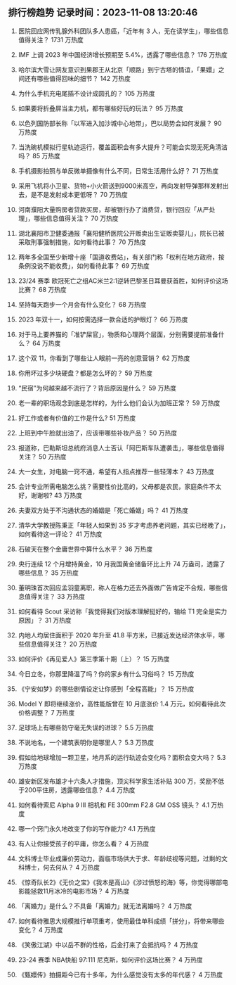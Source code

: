 
## 排行榜趋势 记录时间：2023-11-08 13:20:46
  
  1. 医院回应网传乳腺外科团队多人患癌，「近年有 3 人，无在读学生」，哪些信息值得关注？ 1731 万热度
    
  2. IMF 上调 2023 年中国经济增长预期至 5.4%，透露了哪些信息？ 176 万热度
    
  3. 哈尔滨大雪让网友意识到果郡王从北京「顺路」到宁古塔的情谊，「果嬛」之间还有哪些值得回味的细节？ 142 万热度
    
  4. 为什么手机充电尾插不设计成圆孔的？ 105 万热度
    
  5. 如果要将折叠屏当主力机，都有哪些好玩的玩法？ 95 万热度
    
  6. 以色列国防部长称「以军进入加沙城中心地带」，巴以局势会如何发展？ 90 万热度
    
  7. 当洗碗机模拟行星轨迹运行，覆盖面积会有多大提升？可能会实现无死角清洁吗？ 85 万热度
    
  8. 手机摄影拍照与单反微单摄像有什么不同，日常生活用什么好？ 71 万热度
    
  9. 采用飞机将小卫星、货物+小火箭送到9000米高空，再向发射导弹那样发射出去，是不是发射成本更低呀？ 70 万热度
    
  10. 河南濮阳大量购房者贷款买房，却被银行办了消费贷，银行回应「从严处理」，哪些信息值得关注？ 70 万热度
    
  11. 湖北襄阳市卫健委通报「襄阳健桥医院公开贩卖出生证贩卖婴儿」，院长已被采取刑事强制措施，如何看待此事？ 70 万热度
    
  12. 两年多全国至少新增十座「国道收费站」，有关部门称「权利在地方政府，按条例没说不能收费」，如何看待此事？ 69 万热度
    
  13. 23/24 赛季 欧冠死亡之组AC米兰2:1逆转巴黎圣日耳曼获首胜，如何评价这场比赛？ 68 万热度
    
  14. 坚持每天跑步一个月会有什么变化？ 68 万热度
    
  15. 2023 年双十一，如何按需选择一款合适的护眼灯？ 66 万热度
    
  16. 对于马上要养猫的「准铲屎官」，物质和心理两个层面，分别需要提前准备什么？ 64 万热度
    
  17. 这个双 11，你看到了哪些让人眼前一亮的创意营销？ 62 万热度
    
  18. 你用坏过多少块硬盘？都是怎么坏的？ 59 万热度
    
  19. “民宿”为何越来越不流行了？背后原因是什么？ 59 万热度
    
  20. 老一辈的职场观念到底是怎样的，为什么他们会认为加班正常？ 59 万热度
    
  21. 好工作或者有价值的工作是什么? 51 万热度
    
  22. 上班到中午脸就出油了，应该带哪些补妆产品？ 50 万热度
    
  23. 报道称，巴勒斯坦总统府消息人士否认「阿巴斯车队遭袭击」，哪些信息值得关注？ 50 万热度
    
  24. 大一女生，对电脑一窍不通，希望有人指点推荐一些轻薄本？ 43 万热度
    
  25. 会计专业所需电脑怎么挑？需要性价比高的，父母都是农民，家庭条件不太好，谢谢啦? 43 万热度
    
  26. 夫妻双方处于不沟通状态的婚姻是「死亡婚姻」吗？ 41 万热度
    
  27. 清华大学教授陈秉正「年轻人如果到 35 岁才考虑养老问题，其实已经晚了」，如何看待这一评论？ 41 万热度
    
  28. 石破天在整个金庸世界中算什么水平？ 36 万热度
    
  29. 央行连续 12 个月增持黄金，10 月我国黄金储备环比上升 74 万盎司，透露了哪些信息？ 35 万热度
    
  30. 董明珠首次回应孟羽童离职，称人在格力还去外面做广告肯定不合规，哪些信息值得关注？ 33 万热度
    
  31. 如何看待 Scout 采访称「我觉得我们对版本理解挺好的，输给 T1 完全是实力原因」？ 31 万热度
    
  32. 内地人均居住面积于 2020 年升至 41.8 平方米，已接近发达经济体水平，哪些信息值得关注？ 20 万热度
    
  33. 如何评价《再见爱人》第三季第十期（上）？ 15 万热度
    
  34. 今日立冬，你那里降温了吗？你的家乡有什么习俗吗？ 15 万热度
    
  35. 《宁安如梦》的哪些剧情设定让你感到「全程高能」？ 15 万热度
    
  36. Model Y 即将继续涨价，高性能版曾在 10 月底涨价 1.4 万元，如何看待此次价格调整？ 7 万热度
    
  37. 足球场上有哪些防守毫无失误的进球？ 5.5 万热度
    
  38. 不说地名，一个建筑表明你是哪里人？ 5.3 万热度
    
  39. 假如给地球增加一颗卫星，地月系的运行轨迹会变化吗？面积会变大吗？ 5.3 万热度
    
  40. 雄安新区发布雄才十六条人才措施，顶尖科学家生活补贴 300 万，奖励不低于200平住房，透露哪些信息？ 4.4 万热度
    
  41. 如何看待索尼 Alpha 9 III 相机和 FE 300mm F2.8 GM OSS 镜头？ 4.1 万热度
    
  42. 哪一个窍门永久地改变了你的写作能力? 4.1 万热度
    
  43. 有人让你接受孩子的平庸，你怎么看？ 4 万热度
    
  44. 文科博士毕业成廉价劳动力，面临市场供大于求、年龄歧视等问题，过剩的文科博士，何去何从？ 4 万热度
    
  45. 《惊奇队长2》《无价之宝》《我本是高山》《涉过愤怒的海》等，你觉得哪部电影能拯救11月冰冷的电影市场？ 4 万热度
    
  46. 「离婚力」是什么？不具备「离婚力」就无法离婚吗？ 4 万热度
    
  47. 如何看待雅思大规模推行单项重考，使用最佳单科成绩「拼分」，将带来哪些变化？ 4 万热度
    
  48. 《笑傲江湖》中以岳不群的性格，后金打来了会抵抗吗？ 4 万热度
    
  49. 23-24 赛季 NBA快船 97:111 尼克斯，如何评价这场比赛？ 4 万热度
    
  50. 《甄嬛传》拍摄距今已有十多年，为什么感觉没有太多的年代感？ 4 万热度
    